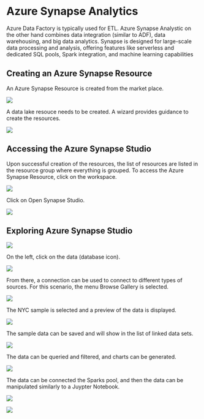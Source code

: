 # Azure Synapse Analytics

Azure Data Factory is typically used for ETL. Azure Synapse Analystic on the other hand combines 
data integration (similar to ADF), data warehousing, and big data analytics. Synapse is designed for 
large-scale data processing and analysis, offering features like serverless and dedicated SQL pools, Spark integration, 
and machine learning capabilities

## Creating an Azure Synapse Resource
An Azure Synapse Resource is created from the market place.
<p><img src="https://github.com/tipros/Portfolio/blob/main/Projects/Azure/Images/azuressynapsemarket.png"/></p>
A data lake resouce needs to be created. A wizard provides guidance to create the resources.
<p><img src="https://github.com/tipros/Portfolio/blob/main/Projects/Azure/Images/azuresynapsedatalakefrom.png"/></p>

## Accessing the Azure Synapse Studio
Upon successful creation of the resources, the list of resources are listed in the resource group where everything is grouped. 
To access the Azure Synapse Resource, click on the workspace.
<p><img src="https://github.com/tipros/Portfolio/blob/main/Projects/Azure/Images/azureresourcesforsynapse.png"/></p>
Click on Open Synapse Studio.
<p><img src="https://github.com/tipros/Portfolio/blob/main/Projects/Azure/Images/synapsestudioopen.png"/></p>

## Exploring Azure Synapse Studio
<p><img src="https://github.com/tipros/Portfolio/blob/main/Projects/Azure/Images/synapsestudiohome.png"/></p>
On the left, click on the data (database icon).
<p><img src="https://github.com/tipros/Portfolio/blob/main/Projects/Azure/Images/synapseconnectsource.png"/></p>
From there, a connection can be used to connect to different types of sources. For this scenario, the menu Browse Gallery is selected.
<p><img src="https://github.com/tipros/Portfolio/blob/main/Projects/Azure/Images/synapsesourcesmaplegallery.png"/></p>
The NYC sample is selected and a preview of the data is displayed.
<p><img src="https://github.com/tipros/Portfolio/blob/main/Projects/Azure/Images/synapsesourcesmaplegallerynyc.png"/></p>
The sample data can be saved and will show in the list of linked data sets.
<p><img src="https://github.com/tipros/Portfolio/blob/main/Projects/Azure/Images/synapsesourcesmaplegallerynycds.png"/></p>
The data can be queried and filtered, and charts can be generated.
<p><img src="https://github.com/tipros/Portfolio/blob/main/Projects/Azure/Images/synapsesourcesmaplegallerynycgraph.png"/></p>
The data can be connected the Sparks pool, and then the data can be manipulated similarly to a Juypter Notebook.
<p><img src="https://github.com/tipros/Portfolio/blob/main/Projects/Azure/Images/synapsesourcesmaplegallerynycnotebook.png"/></p>
<p><img src="https://github.com/tipros/Portfolio/blob/main/Projects/Azure/Images/synapsesourcesmaplegallerynycnotebookshowframe.png"/></p>





